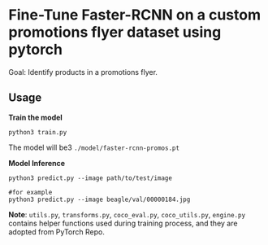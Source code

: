 # Fine-Tune Faster-RCNN on a custom promotions flyer dataset using pytorch

Goal: Identify products in a promotions flyer.


## Usage

__Train the model__
```shell
python3 train.py
```

The model will be3 `./model/faster-rcnn-promos.pt`

__Model Inference__

```shell
python3 predict.py --image path/to/test/image

#for example
python3 predict.py --image beagle/val/00000184.jpg
```
__Note__: `utils.py`, `transforms.py`, `coco_eval.py`, `coco_utils.py`, `engine.py` contains helper functions used during training process, and they are adopted from PyTorch Repo.